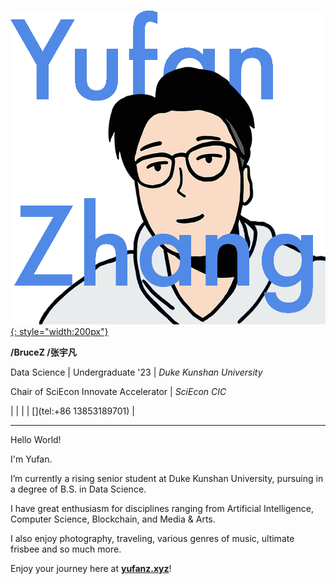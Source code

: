 # 

[![YUFAN](./img/logos/logo8_en.png){: style="width:200px"}](index.md)

**/BruceZ /张宇凡**

Data Science | Undergraduate '23 | *Duke Kunshan University*

Chair of SciEcon Innovate Accelerator | *SciEcon CIC*

<link rel="stylesheet" href="https://cdnjs.cloudflare.com/ajax/libs/font-awesome/4.7.0/css/font-awesome.min.css">

[<i class="fa fa-linkedin" aria-hidden="true"></i>](https://www.linkedin.com/in/helloyufan/)
| [<i class="fa fa-twitter" aria-hidden="true"></i>](https://twitter.com/brucezbrucez)
| [<i class="fa fa-github" aria-hidden="true"></i>](https://github.com/iambrucez)
| [<i class="fa fa-envelope" aria-hidden="true"></i>](mailto:yz605@duke.edu)
| [<i class="fa fa-phone" aria-hidden="true"></i>](tel:+86 13853189701)
| [<i class="fa fa-video-camera" aria-hidden="true"></i>](Home/meet.md)

---

Hello World!

I'm Yufan.

I’m currently a rising senior student at Duke Kunshan University, pursuing in a degree of B.S. in Data Science. 

I have great enthusiasm for disciplines ranging from Artificial Intelligence, Computer Science, Blockchain, and Media & Arts. 

I also enjoy photography, traveling, various genres of music, ultimate frisbee and so much more.

Enjoy your journey here at [**yufanz.xyz**](https://yufanz.xyz/)!

<!--  | [<i class="fa fa-id-badge" aria-hidden="true"></i>](https://duke.box.com/s/ao1ndowhdl30ahywccjpvxhx4kdcj8w2) -->

<!-- ---

## **What's New** -->

<!-- ---
## <span style="color:#5189e6">**#**</span>**Bio**
---

**Yufan (Bruce) Zhang** is a rising senior student at [Duke Kunshan University (DKU)](https://dukekunshan.edu.cn/), where he is pursuing in a degree in Data Science (B.S.). 
He is also a member of the Inaugural E-Board, [SciEcon CIC](https://www.sciecon.org/), where he serves as the Interim Chair of SciEcon Innovate Accelerator. 
He has a solid knowledge foundation of **Data Science**, **Computer Science**, and **Blockchain Technology**. 
He has great enthusiasm for applying computational strategies to generate innovation and advance society. 

---

### **Research and Innovate**

Yufan has participated in several interdisciplinary research projects on computer vision, computational biology, and blockchain-related topics like non-fungible token. 
Supervised by [Prof. Peng Sun](https://scholars.duke.edu/person/Peng.Sun1), he developed a novel GAN-based model for few-shot stylized multilingual font generation. 
Supervised by [Prof. Huansheng Cao](https://scholars.duke.edu/person/Huansheng.Cao) and Prof. Gaoyang Li, he proposed a novel Graph Neural Network (GNN) based model for predicting catalytic turnover numbers in Escherichia coli. 
He is now working on a blockchain-related research project supervised by [Prof. Luyao Zhang](https://scholars.duke.edu/person/luyao.zhang) and [Prof. Xin Tong](https://xintong.ca/), on ethical issues in NFT design and marketplace. 
He also does not waste any change to learn new skills, practice the newly-learning skills, and propose new ideas for exploratory research.

*Click [here](Research.md) to read more about his research projects.*

*Click [here](Innovate.md) to read more about his innovate projects.*

### **Leadership and Service**

Yufan has shown to be a powerful force in the workplace and research teams using his positive attitude, tireless energy, and leadership ability to motivate the whole team towards the achievement of a goal.
He successfully hosted two SciEcon lab symposium programs serving as the SciEcon Lab Incubator Program Co-Chair, where he orchestrated SciEcon research lab activities and guide students to move forward along the research journey. 
He has also been active in service involvement by providing support and engaging in school activities.
He was selected to be Teaching Assistant for COMPSCI201 (Programming and Data Structures) and ECON101 (Economic Principles) courses at DKU.
He also actively participates in public welfare affairs, where he used to serve as the Co-Chair of DKU Home (Kunshan High-Tech Zone) to help children with English learning.

*Click [here](LeadershipService.md) to read more about his leadership and service experience.*

### **Life**

Yufan is a native of Jinan, China.
Yufan enjoys photography, traveling, various genres of music, ultimate frisbee, and so much more.
He is also passionate about technology innovation, China-US relations, and philosophy.
He really enjoys sharing her new thoughts and reflections.

*Click [here](Life.md) to read more about his Life.*

--- -->

<!-- ## **#Contact**

- Email: [yz605@duke.edu](mailto:yz605@duke.edu)

- LinkedIn: [helloyufan](https://www.linkedin.com/in/helloyufan/)

- Twitter: [@brucezbrucez](https://twitter.com/brucezbrucez)

- GitHub: [iambrucez](https://github.com/iambrucez)

- Medium: [@brucezbrucez](https://medium.com/@brucezbrucez)

--- -->

<!-- ## <span style="color:#5189e6">**#**</span>**Education**

---

[![DKU](img/logos/dku_ver.png){: style="height:80px"}](https://dukekunshan.edu.cn/)

**Duke Kunshan University ([DKU](https://dukekunshan.edu.cn/))**

> AUG 2019 - MAY 2023

B.S. in Data Science

---

[![Duke](img/logos/dukesquare_blue.png){: style="height:80px"}](https://duke.edu/)

**Duke University ([Duke](https://duke.edu/))**

> AUG 2019 - MAY 2023

B.S. in Interdisciplinary Studies (Data Science) -->

<!-- **Shandong Jigang Senior High School**

##### Sep 2016 - Jun 2019

> Senior high school

**Shandong Jinan Dianliu No.1 Middle School**

##### Sep 2013 - Jun 2016

> Junior high school

**Jinan Lixia Experimental Primary School**

##### Sep 2007 - Jun 2013

> Primary school -->

<!-- --- -->

<!-- ## <span style="color:#5189e6">**#**</span>**Skills**

> *Always Learning*

👨🏻‍💻 Programming Languages: *Python, Java, C++, MATLAB*

🤖 Machine Learning:

- Toolkits: *PyTorch, scikit-learn*
- Models: *Computer Vision (CNN, GAN, YOLO series), Graph Deep Learning (GNN, GAT, HGNN), Others (VAE)*

💽 Data Science Pipeline:

- Data Acquisition: *MySQL, Hadoop, Apache Spark*
- Data Scrubbing: *Pandas, NumPy*
- Modeling: *Machine Learning*
- Visualization: *Plotly, Tablaeu, D3.js, Matplotlib*

⚙️ DevOps: *Linux, Git, Docker, ArgoCD*

🧮 Mathematics Fundamentals: *Linear Algebra, Calculus, Statistics, Numerical Analysis* -->
